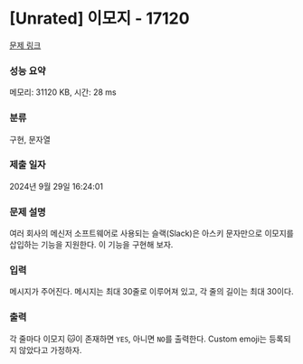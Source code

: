 # [Unrated] 이모지 - 17120 

[문제 링크](https://www.acmicpc.net/problem/17120) 

### 성능 요약

메모리: 31120 KB, 시간: 28 ms

### 분류

구현, 문자열

### 제출 일자

2024년 9월 29일 16:24:01

### 문제 설명

<p>여러 회사의 메신저 소프트웨어로 사용되는 슬랙(Slack)은 아스키 문자만으로 이모지를 삽입하는 기능을 지원한다. 이 기능을 구현해 보자.</p>

### 입력 

 <p>메시지가 주어진다. 메시지는 최대 30줄로 이루어져 있고, 각 줄의 길이는 최대 30이다.</p>

### 출력 

 <p>각 줄마다 이모지 🐱이 존재하면 <code>YES</code>, 아니면 <code>NO</code>를 출력한다. Custom emoji는 등록되지 않았다고 가정하자.</p>

